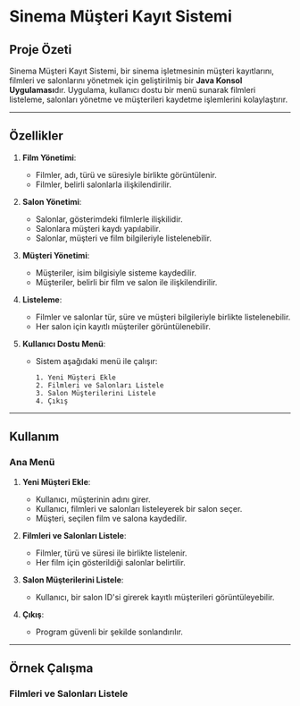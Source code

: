 # Sinema Müşteri Kayıt Sistemi

## Proje Özeti
Sinema Müşteri Kayıt Sistemi, bir sinema işletmesinin müşteri kayıtlarını, filmleri ve salonlarını yönetmek için geliştirilmiş bir **Java Konsol Uygulaması**dır. Uygulama, kullanıcı dostu bir menü sunarak filmleri listeleme, salonları yönetme ve müşterileri kaydetme işlemlerini kolaylaştırır.

---

## Özellikler
1. **Film Yönetimi**:
   - Filmler, adı, türü ve süresiyle birlikte görüntülenir.
   - Filmler, belirli salonlarla ilişkilendirilir.

2. **Salon Yönetimi**:
   - Salonlar, gösterimdeki filmlerle ilişkilidir.
   - Salonlara müşteri kaydı yapılabilir.
   - Salonlar, müşteri ve film bilgileriyle listelenebilir.

3. **Müşteri Yönetimi**:
   - Müşteriler, isim bilgisiyle sisteme kaydedilir.
   - Müşteriler, belirli bir film ve salon ile ilişkilendirilir.

4. **Listeleme**:
   - Filmler ve salonlar tür, süre ve müşteri bilgileriyle birlikte listelenebilir.
   - Her salon için kayıtlı müşteriler görüntülenebilir.

5. **Kullanıcı Dostu Menü**:
   - Sistem aşağıdaki menü ile çalışır:
     ```
     1. Yeni Müşteri Ekle
     2. Filmleri ve Salonları Listele
     3. Salon Müşterilerini Listele
     4. Çıkış
     ```

---

## Kullanım
### Ana Menü
1. **Yeni Müşteri Ekle**:
   - Kullanıcı, müşterinin adını girer.
   - Kullanıcı, filmleri ve salonları listeleyerek bir salon seçer.
   - Müşteri, seçilen film ve salona kaydedilir.

2. **Filmleri ve Salonları Listele**:
   - Filmler, türü ve süresi ile birlikte listelenir.
   - Her film için gösterildiği salonlar belirtilir.

3. **Salon Müşterilerini Listele**:
   - Kullanıcı, bir salon ID'si girerek kayıtlı müşterileri görüntüleyebilir.

4. **Çıkış**:
   - Program güvenli bir şekilde sonlandırılır.

---

## Örnek Çalışma
### Filmleri ve Salonları Listele
